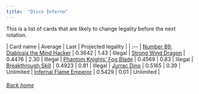 ```yaml
---
title:  "Disco Inferno"
---
```


This is a list of cards that are likely to change legality before the next rotation.

| Card name | Average | Last | Projected legality |
| :-- |
[Number 89: Diablosis the Mind Hacker](https://db.ygoprodeck.com/card/?search=Number%2089:%20Diablosis%20the%20Mind%20Hacker) | 0.3642 | 1.43 | Illegal |
[Strong Wind Dragon](https://db.ygoprodeck.com/card/?search=Strong%20Wind%20Dragon) | 0.4476 | 2.30 | Illegal |
[Phantom Knights' Fog Blade](https://db.ygoprodeck.com/card/?search=Phantom%20Knights'%20Fog%20Blade) | 0.4569 | 0.83 | Illegal |
[Breakthrough Skill](https://db.ygoprodeck.com/card/?search=Breakthrough%20Skill) | 0.4923 | 0.81 | Illegal |
[Jurrac Dino](https://db.ygoprodeck.com/card/?search=Jurrac%20Dino) | 0.5165 | 0.39 | Unlimited |
[Infernal Flame Emperor](https://db.ygoprodeck.com/card/?search=Infernal%20Flame%20Emperor) | 0.5429 | 0.01 | Unlimited |

###### [Back home](index)